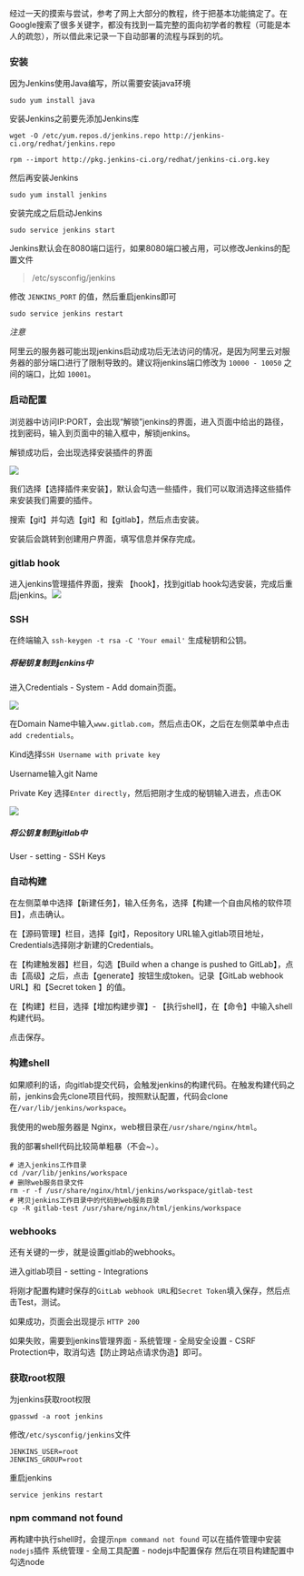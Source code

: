 经过一天的摸索与尝试，参考了网上大部分的教程，终于把基本功能搞定了。在Google搜索了很多关键字，都没有找到一篇完整的面向初学者的教程（可能是本人的疏忽），所以借此来记录一下自动部署的流程与踩到的坑。

### 安装

因为Jenkins使用Java编写，所以需要安装java环境

```shell
sudo yum install java
```

安装Jenkins之前要先添加Jenkins库

```shell
wget -O /etc/yum.repos.d/jenkins.repo http://jenkins-ci.org/redhat/jenkins.repo
```

```shell
rpm --import http://pkg.jenkins-ci.org/redhat/jenkins-ci.org.key
```

然后再安装Jenkins

```shell
sudo yum install jenkins
```

安装完成之后启动Jenkins

```shell
sudo service jenkins start
```

Jenkins默认会在8080端口运行，如果8080端口被占用，可以修改Jenkins的配置文件

> /etc/sysconfig/jenkins

修改 `JENKINS_PORT` 的值，然后重启jenkins即可

```shell
sudo service jenkins restart
```

*注意*

阿里云的服务器可能出现jenkins启动成功后无法访问的情况，是因为阿里云对服务器的部分端口进行了限制导致的。建议将jenkins端口修改为 `10000 - 10050` 之间的端口，比如 `10001`。



### 启动配置

浏览器中访问IP:PORT，会出现“解锁”jenkins的界面，进入页面中给出的路径，找到密码，输入到页面中的输入框中，解锁jenkins。

解锁成功后，会出现选择安装插件的界面

![](https://www.xuejichang.cn/web/upload/chajian.png)

我们选择【选择插件来安装】，默认会勾选一些插件，我们可以取消选择这些插件来安装我们需要的插件。

搜索【git】并勾选【git】和【gitlab】，然后点击安装。

安装后会跳转到创建用户界面，填写信息并保存完成。

### gitlab hook

进入jenkins管理插件界面，搜索 【hook】，找到gitlab hook勾选安装，完成后重启jenkins。![](https://www.xuejichang.cn/web/upload/jenkins-2.png)

### SSH

在终端输入 `ssh-keygen -t rsa -C 'Your email'` 生成秘钥和公钥。

##### 将秘钥复制到jenkins中

进入Credentials - System - Add domain页面。

![](https://www.xuejichang.cn/web/upload/jenkins-3.png)

在Domain Name中输入`www.gitlab.com`，然后点击OK，之后在左侧菜单中点击`add credentials`。

Kind选择`SSH Username with private key`

Username输入git Name

Private Key 选择`Enter directly`，然后把刚才生成的秘钥输入进去，点击OK

![](https://www.xuejichang.cn/web/upload/jenkins-4.png)

##### 将公钥复制到gitlab中

User - setting - SSH Keys

### 自动构建

在左侧菜单中选择【新建任务】，输入任务名，选择【构建一个自由风格的软件项目】，点击确认。

在【源码管理】栏目，选择【git】，Repository URL输入gitlab项目地址，Credentials选择刚才新建的Credentials。

在【构建触发器】栏目，勾选【Build when a change is pushed to GitLab】，点击【高级】之后，点击【generate】按钮生成token。记录【GitLab webhook URL】和【Secret token 】的值。

在【构建】栏目，选择【增加构建步骤】- 【执行shell】，在【命令】中输入shell构建代码。

点击保存。

### 构建shell

如果顺利的话，向gitlab提交代码，会触发jenkins的构建代码。在触发构建代码之前，jenkins会先clone项目代码，按照默认配置，代码会clone在`/var/lib/jenkins/workspace`。

我使用的web服务器是 Nginx，web根目录在`/usr/share/nginx/html`。

我的部署shell代码比较简单粗暴（不会~）。

```shell
# 进入jenkins工作目录
cd /var/lib/jenkins/workspace
# 删除web服务目录文件
rm -r -f /usr/share/nginx/html/jenkins/workspace/gitlab-test
# 拷贝jenkins工作目录中的代码到web服务目录
cp -R gitlab-test /usr/share/nginx/html/jenkins/workspace
```

### webhooks

还有关键的一步，就是设置gitlab的webhooks。

进入gitlab项目 - setting - Integrations

将刚才配置构建时保存的`GitLab webhook URL`和`Secret Token`填入保存，然后点击Test，测试。

如果成功，页面会出现提示 `HTTP 200`

如果失败，需要到jenkins管理界面 - 系统管理 - 全局安全设置 - CSRF Protection中，取消勾选【防止跨站点请求伪造】即可。

### 获取root权限

为jenkins获取root权限
```shell
gpasswd -a root jenkins
```
修改`/etc/sysconfig/jenkins`文件
```
JENKINS_USER=root
JENKINS_GROUP=root
```
重启jenkins
```shell
service jenkins restart
```

### npm command not found

再构建中执行shell时，会提示`npm command not found`
可以在插件管理中安装`nodejs`插件
系统管理 - 全局工具配置 - nodejs中配置保存
然后在项目构建配置中勾选node
